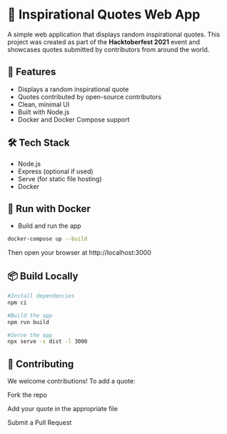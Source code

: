 # 🌟 Inspirational Quotes Web App

A simple web application that displays random inspirational quotes. This project was created as part of the **Hacktoberfest 2021** event and showcases quotes submitted by contributors from around the world.

## 🚀 Features

- Displays a random inspirational quote
- Quotes contributed by open-source contributors
- Clean, minimal UI
- Built with Node.js
- Docker and Docker Compose support

## 🛠️ Tech Stack

- Node.js
- Express (optional if used)
- Serve (for static file hosting)
- Docker

## 🐳 Run with Docker

-  Build and run the app
```bash
docker-compose up --build
```

Then open your browser at http://localhost:3000

## 📦 Build Locally

```bash
#Install dependencies
npm ci

#Build the app
npm run build

#Serve the app
npx serve -s dist -l 3000
```

## 📝 Contributing

We welcome contributions! To add a quote:

Fork the repo

Add your quote in the appropriate file

Submit a Pull Request
